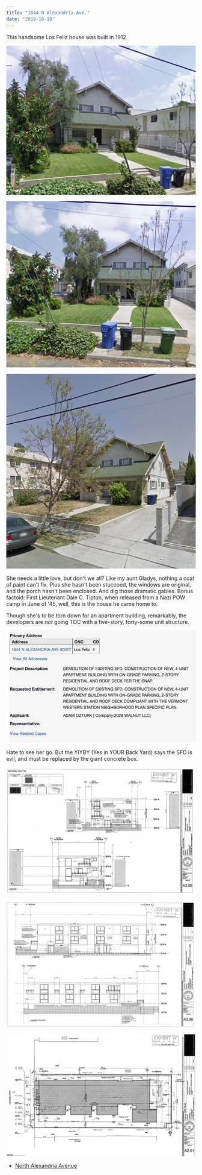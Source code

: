 ```yaml
---
title: "1844 N Alexandria Ave."
date: "2019-10-18"
---
```


This handsome Los Feliz house was built in 1912.

![](images/Screen-Shot-2019-10-18-at-12.15.07-PM-1024x806.jpg)

![](images/Screen-Shot-2019-10-18-at-12.15.41-PM-1024x895.jpg)

![](images/Screen-Shot-2019-10-18-at-12.16.18-PM-997x1024.jpg)

She needs a little love, but don't we all? Like my aunt Gladys, nothing a coat of paint can't fix. Plus she hasn't been stuccoed, the windows are original, and the porch hasn't been enclosed. And dig those dramatic gables. Bonus factoid: First Lieutenant Dale C. Tipton, when released from a Nazi POW camp in June of '45, well, this is the house he came home to.

Though she's to be torn down for an apartment building, remarkably, the developers are _not_ going TOC with a five-story, forty-some unit structure.

![](images/4ea14-screen-shot-2019-10-18-at-12.17.08-pm.jpg)

Hate to see her go. But the YIYBY (Yes in YOUR Back Yard) says the SFD is evil, and must be replaced by the giant concrete box.

![](images/screen-shot-2022-01-10-at-3.18.49-pm.jpg)

![](images/screen-shot-2022-01-10-at-3.19.00-pm.jpg)

![](images/screen-shot-2022-01-10-at-3.19.47-pm.jpg)

- [North Alexandria Avenue](https://www.google.com/maps/search/?api=1&query=34.10487,-118.29823)

